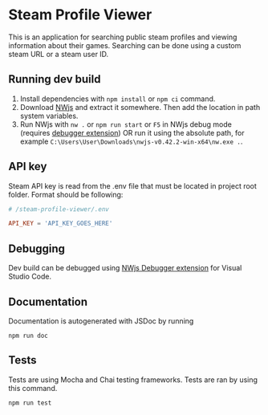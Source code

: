 # Steam Profile Viewer

This is an application for searching public steam profiles and viewing information about their games. Searching can be done using a custom steam URL or a steam user ID.

## Running dev build

1. Install dependencies with `npm install` or `npm ci` command.
2. Download [NWjs](https://nwjs.io/) and extract it somewhere. Then add the location in path system variables.
3. Run NWjs with `nw .` or `npm run start` or `F5` in NWjs debug mode (requires [debugger extension](#debugging)) OR run it using the absolute path, for example `C:\Users\User\Downloads\nwjs-v0.42.2-win-x64\nw.exe .`.

## API key

Steam API key is read from the .env file that must be located in project root folder. Format should be following:

```conf
# /steam-profile-viewer/.env

API_KEY = 'API_KEY_GOES_HERE'
```

## Debugging

Dev build can be debugged using [NWjs Debugger extension](https://marketplace.visualstudio.com/items?itemName=ruakr.vsc-nwjs) for Visual Studio Code.

## Documentation

Documentation is autogenerated with JSDoc by running

```npm
npm run doc
```

## Tests

Tests are using Mocha and Chai testing frameworks. Tests are ran by using this command.

```npm
npm run test
```
